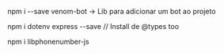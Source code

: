 npm i --save venom-bot -> Lib para adicionar um bot ao projeto

npm i dotenv express --save // Install de @types too

npm i libphonenumber-js